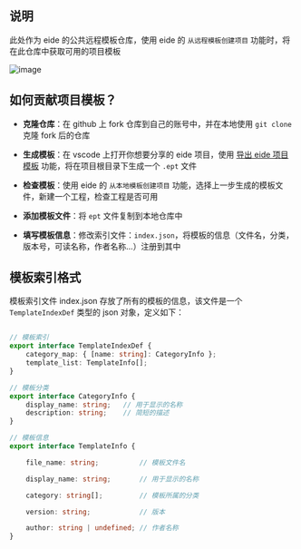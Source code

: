 ## 说明

此处作为 eide 的公共远程模板仓库，使用 eide 的 `从远程模板创建项目` 功能时，将在此仓库中获取可用的项目模板

![image](https://user-images.githubusercontent.com/43022536/165442017-dc7f8377-f533-422d-b56a-bef5c5ef2cd9.png)

## 如何贡献项目模板？

- **克隆仓库**：在 github 上 fork 仓库到自己的账号中，并在本地使用 `git clone` 克隆 fork 后的仓库

- **生成模板**：在 vscode 上打开你想要分享的 eide 项目，使用 [导出 eide 项目模板](https://docs.em-ide.com/#/zh-cn/export_project?id=%e5%af%bc%e5%87%ba-eide-%e6%a8%a1%e6%9d%bf) 功能，将在项目根目录下生成一个 `.ept` 文件

- **检查模板**：使用 eide 的 `从本地模板创建项目` 功能，选择上一步生成的模板文件，新建一个工程，检查工程是否可用

- **添加模板文件**：将 `ept` 文件复制到本地仓库中

- **填写模板信息**：修改索引文件：`index.json`，将模板的信息（文件名，分类，版本号，可读名称，作者名称...）注册到其中

## 模板索引格式

模板索引文件 index.json 存放了所有的模板的信息，该文件是一个 `TemplateIndexDef` 类型的 json 对象，定义如下：

```typescript

// 模板索引
export interface TemplateIndexDef {
    category_map: { [name: string]: CategoryInfo };
    template_list: TemplateInfo[];
}

// 模板分类
export interface CategoryInfo {
    display_name: string;   // 用于显示的名称
    description: string;    // 简短的描述
}

// 模板信息
export interface TemplateInfo {

    file_name: string;          // 模板文件名

    display_name: string;       // 用于显示的名称

    category: string[];         // 模板所属的分类

    version: string;            // 版本

    author: string | undefined; // 作者名称
}

```
